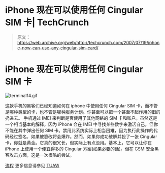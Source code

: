 # iPhone 现在可以使用任何 Cingular SIM 卡| TechCrunch

> 原文：<https://web.archive.org/web/http://techcrunch.com/2007/07/19/iphone-now-can-use-any-cingular-sim-card/>

# iPhone 现在可以使用任何 Cingular SIM 卡

![terminal14.gif](img/975653a2d3794722841723f631640781.png)

这款手机的黑客们已经知道如何在 iphone 中使用任何 Cingular SIM 卡，而不管是哪种类型的卡，也不管是哪种服务计划。你甚至可以把一个甚至不起作用的旧的扔进去。
 手机通过 IMEI 来判断是否使用了其他网络的 SIM 卡和账户。虽然这是一个相当基本的解释，因为 iPhone 会在 IMEI 中寻找某些数字来激活自己，但你不能在其中弹出任何 SIM 卡。禁用此系统实际上相当困难，因为执行此操作的代码经过签名，如果被篡改将会爆炸。然而，如果你成功破解并投了一张 Cingular 卡，你就是黄金。它真的很冗长，但实际上有点没用。基本上，它可以让你在 iPhone 上使用一个便宜得多的 Cingular 方案(如果必要的话)。但在 GSM 安全黑客攻击方面，这是一次很酷的尝试。

[流程](https://web.archive.org/web/20130628210614/http://www.hacktheiphone.com/iphone_using_cingular_sim.html)
更多信息请参见 [TUAW](https://web.archive.org/web/20130628210614/http://www.tuaw.com/2007/07/18/iphone-disposable-cellphone-prepaid-cards-new-activation-t/)